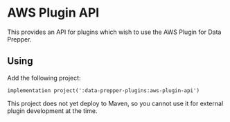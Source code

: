 # AWS Plugin API

This provides an API for plugins which wish to use the AWS Plugin for Data Prepper.

## Using

Add the following project:

```
implementation project(':data-prepper-plugins:aws-plugin-api')
```

This project does not yet deploy to Maven, so you cannot use it for external plugin development at the time.
